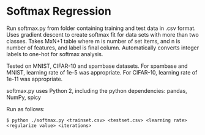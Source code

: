 # Softmax Regression

Run softmax.py from folder containing training and test data in .csv format. Uses gradient descent to create softmax fit for data sets with more than two classes. Takes MxN+1 table where m is number of set items, and n is number of features, and label is final column. Automatically converts integer labels to one-hot for softmax analysis.

Tested on MNIST, CIFAR-10 and spambase datasets. For spambase and MNIST, learning rate of 1e-5 was appropriate. For CIFAR-10, learning rate of 1e-11 was appropriate. 

softmax.py uses Python 2, including the python dependencies: pandas, NumPy, spicy

Run as follows:

`$ python ./softmax.py <trainset.csv> <testset.csv> <learning rate> <regularize value> <iterations>`
